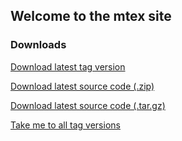 ## Welcome to the mtex site

### Downloads

[Download latest tag version](https://github.com/737464/mtex/releases/download/v.1.0.0/mtex)

[Download latest source code (.zip)](https://github.com/737464/mtex/archive/refs/tags/v.1.0.0.zip)

[Download latest source code (.tar.gz)](https://github.com/737464/mtex/archive/refs/tags/v.1.0.0.tar.gz)

[Take me to all tag versions](https://github.com/737464/mtex/releases/tag/)
